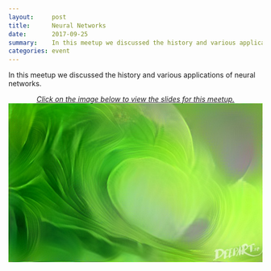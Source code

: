 ```yaml
---
layout:     post
title:      Neural Networks
date:       2017-09-25
summary:    In this meetup we discussed the history and various applications of neural networks. <img src="https://github.com/hawaiimachinelearning/hawaiimachinelearning.github.io/raw/master/slides/bananawave.jpg" alt="Neural Networks Slides">
categories: event
---
```



In this meetup we discussed the history and various applications of neural networks.  

<p align="center">
	<a href="https://www.slideshare.net/MichaelMotoki/applications-of-neural-networks">
		<i>Click on the image below to view the slides for this meetup.</i>
		<img src="https://github.com/hawaiimachinelearning/hawaiimachinelearning.github.io/raw/master/slides/bananawave.jpg" alt="Neural Networks Slides">
	</a>
</p>
